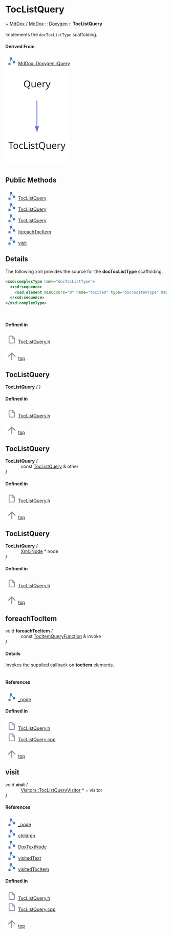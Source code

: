 <a id="toclistquery"></a>
<h1>TocListQuery</h1>
<a id="classmddox_1_1doxygen_1_1toclistquery"></a>
<a href="https://github.com/CharlesCarley/MdDox#~">~</a>
<a href="index.md#index">MdDox</a>
<span class="inline-text">/</span>
<a href="namespaceMdDox.md#mddox">MdDox</a>
<span class="inline-text">::</span>
<a href="namespaceMdDox_1_1Doxygen.md#doxygen">Doxygen</a>
<span class="inline-text">::</span>
<span class="bold-text"><b>TocListQuery</b></span>
<br/>
<br/>
<span class="inline-text">Implements the </span>
<code class="typewriter">docTocListType</code>
<span class="inline-text"> scaffolding. </span>
<br/>
<a id="derived-from"></a>
<h4>Derived From</h4>
<div class="icon-link">
<img src="../images/class.svg"/><a href="classMdDox_1_1Doxygen_1_1Query.md#query">MdDox::Doxygen::Query</a>
</div>
<img src="../images/dot/internal-diagram-75.dot.svg"/><br/>
<a id="public-methods"></a>
<h2>Public Methods</h2>
<span class="icon-list-item"><a href="#toclistquery" class="icon-list-item"><img src="../images/class.svg" class="icon-list-item"/><span class="icon-list-item">TocListQuery</span>
</a>
</span>
<br/>
<span class="icon-list-item"><a href="#toclistquery" class="icon-list-item"><img src="../images/class.svg" class="icon-list-item"/><span class="icon-list-item">TocListQuery</span>
</a>
</span>
<br/>
<span class="icon-list-item"><a href="#toclistquery" class="icon-list-item"><img src="../images/class.svg" class="icon-list-item"/><span class="icon-list-item">TocListQuery</span>
</a>
</span>
<br/>
<span class="icon-list-item"><a href="#foreachtocitem" class="icon-list-item"><img src="../images/class.svg" class="icon-list-item"/><span class="icon-list-item">foreachTocItem</span>
</a>
</span>
<br/>
<span class="icon-list-item"><a href="#visit" class="icon-list-item"><img src="../images/class.svg" class="icon-list-item"/><span class="icon-list-item">visit</span>
</a>
</span>
<br/>
<a id="details"></a>
<h2>Details</h2>
<span class="inline-text">The following xml provides the source for the </span>
<span class="bold-text"><b>docTocListType</b></span>
<span class="inline-text"> scaffolding.</span>

```xml
<xsd:complexType name="docTocListType">
  <xsd:sequence>
    <xsd:element minOccurs="0" name="tocitem" type="docTocItemType" maxOccurs="unbounded"/>
  </xsd:sequence>
</xsd:complexType>
```
<br/>
<a id="defined-in"></a>
<h4>Defined in</h4>
<span class="icon-list-item"><a href="https://github.com/CharlesCarley/MdDox/blob/master/Tools/Doxygen/TocListQuery.h#L62" class="icon-list-item"><img src="../images/file.svg" class="icon-list-item"/><span class="icon-list-item">TocListQuery.h</span>
</a>
</span>
<br/>
<br/>
<span class="icon-list-item"><a href="#toclistquery" class="icon-list-item"><img src="../images/jumpToTop.svg" class="icon-list-item"/><span class="icon-list-item">top</span>
</a>
</span>
<a id="toclistquery"></a>
<h2>TocListQuery</h2>
<span class="bold-text"><b>TocListQuery</b></span>
<span class="italic-text"><i>(</i></span>
<span class="italic-text"><i>)</i></span>
<a id="defined-in"></a>
<h4>Defined in</h4>
<span class="icon-list-item"><a href="https://github.com/CharlesCarley/MdDox/blob/master/Tools/Doxygen/TocListQuery.h#L64" class="icon-list-item"><img src="../images/file.svg" class="icon-list-item"/><span class="icon-list-item">TocListQuery.h</span>
</a>
</span>
<br/>
<br/>
<span class="icon-list-item"><a href="#toclistquery" class="icon-list-item"><img src="../images/jumpToTop.svg" class="icon-list-item"/><span class="icon-list-item">top</span>
</a>
</span>
<br/>
<a id="toclistquery"></a>
<h2>TocListQuery</h2>
<span class="bold-text"><b>TocListQuery</b></span>
<span class="italic-text"><i>(</i></span>
<div class="paragraph">
<span class="paragraph"><img src="../images/horSpace24px.svg"/><span class="inline-text">const </span>
<a href="classMdDox_1_1Doxygen_1_1TocListQuery.md#toclistquery">TocListQuery</a>
<span class="inline-text"> &amp;</span>
<span class="inline-text">other</span>
</span>
</div>
<span class="italic-text"><i>)</i></span>
<a id="defined-in"></a>
<h4>Defined in</h4>
<span class="icon-list-item"><a href="https://github.com/CharlesCarley/MdDox/blob/master/Tools/Doxygen/TocListQuery.h#L65" class="icon-list-item"><img src="../images/file.svg" class="icon-list-item"/><span class="icon-list-item">TocListQuery.h</span>
</a>
</span>
<br/>
<br/>
<span class="icon-list-item"><a href="#toclistquery" class="icon-list-item"><img src="../images/jumpToTop.svg" class="icon-list-item"/><span class="icon-list-item">top</span>
</a>
</span>
<br/>
<a id="toclistquery"></a>
<h2>TocListQuery</h2>
<span class="bold-text"><b>TocListQuery</b></span>
<span class="italic-text"><i>(</i></span>
<div class="paragraph">
<span class="paragraph"><img src="../images/horSpace24px.svg"/><a href="classMdDox_1_1Xml_1_1Node.md#node">Xml::Node</a>
<span class="inline-text"> *</span>
<span class="inline-text">node</span>
</span>
</div>
<span class="italic-text"><i>)</i></span>
<a id="defined-in"></a>
<h4>Defined in</h4>
<span class="icon-list-item"><a href="https://github.com/CharlesCarley/MdDox/blob/master/Tools/Doxygen/TocListQuery.h#L67" class="icon-list-item"><img src="../images/file.svg" class="icon-list-item"/><span class="icon-list-item">TocListQuery.h</span>
</a>
</span>
<br/>
<br/>
<span class="icon-list-item"><a href="#toclistquery" class="icon-list-item"><img src="../images/jumpToTop.svg" class="icon-list-item"/><span class="icon-list-item">top</span>
</a>
</span>
<br/>
<a id="foreachtocitem"></a>
<h2>foreachTocItem</h2>
<span class="inline-text">void</span>
<span class="bold-text"><b>foreachTocItem</b></span>
<span class="italic-text"><i>(</i></span>
<div class="paragraph">
<span class="paragraph"><img src="../images/horSpace24px.svg"/><span class="inline-text">const </span>
<a href="namespaceMdDox_1_1Doxygen.md#tocitemqueryfunction">TocItemQueryFunction</a>
<span class="inline-text"> &amp;</span>
<span class="inline-text">invoke</span>
</span>
</div>
<span class="italic-text"><i>)</i></span>
<a id="details"></a>
<h4>Details</h4>
<span class="inline-text">Invokes the supplied callback on </span>
<span class="bold-text"><b>tocitem</b></span>
<span class="inline-text"> elements. </span>
<br/>
<br/>
<a id="references"></a>
<h4>References</h4>
<div class="paragraph">
<span class="paragraph"><img src="../images/class.svg"/><a href="classMdDox_1_1Doxygen_1_1Query.md#_node">_node</a>
</span>
</div>
<a id="defined-in"></a>
<h4>Defined in</h4>
<span class="icon-list-item"><a href="https://github.com/CharlesCarley/MdDox/blob/master/Tools/Doxygen/TocListQuery.h#L76" class="icon-list-item"><img src="../images/file.svg" class="icon-list-item"/><span class="icon-list-item">TocListQuery.h</span>
</a>
</span>
<br/>
<span class="icon-list-item"><a href="https://github.com/CharlesCarley/MdDox/blob/master/Tools/Doxygen/TocListQuery.cpp#L49" class="icon-list-item"><img src="../images/file.svg" class="icon-list-item"/><span class="icon-list-item">TocListQuery.cpp</span>
</a>
</span>
<br/>
<br/>
<span class="icon-list-item"><a href="#toclistquery" class="icon-list-item"><img src="../images/jumpToTop.svg" class="icon-list-item"/><span class="icon-list-item">top</span>
</a>
</span>
<br/>
<a id="visit"></a>
<h2>visit</h2>
<span class="inline-text">void</span>
<span class="bold-text"><b>visit</b></span>
<span class="italic-text"><i>(</i></span>
<div class="paragraph">
<span class="paragraph"><img src="../images/horSpace24px.svg"/><a href="classMdDox_1_1Doxygen_1_1Visitors_1_1TocListQueryVisitor.md#toclistqueryvisitor">Visitors::TocListQueryVisitor</a>
<span class="inline-text"> *</span>
<span class="inline-text"> = </span>
<span class="inline-text">visitor</span>
</span>
</div>
<span class="italic-text"><i>)</i></span>
<a id="references"></a>
<h4>References</h4>
<div class="paragraph">
<span class="paragraph"><img src="../images/class.svg"/><a href="classMdDox_1_1Doxygen_1_1Query.md#_node">_node</a>
</span>
</div>
<div class="paragraph">
<span class="paragraph"><img src="../images/class.svg"/><a href="classMdDox_1_1Xml_1_1Node.md#children">children</a>
</span>
</div>
<div class="paragraph">
<span class="paragraph"><img src="../images/class.svg"/><a href="namespaceMdDox_1_1Doxygen.md#doxtextnode">DoxTextNode</a>
</span>
</div>
<div class="paragraph">
<span class="paragraph"><img src="../images/class.svg"/><a href="classMdDox_1_1Doxygen_1_1Visitors_1_1TocListQueryVisitor.md#visitedtext">visitedText</a>
</span>
</div>
<div class="paragraph">
<span class="paragraph"><img src="../images/class.svg"/><a href="classMdDox_1_1Doxygen_1_1Visitors_1_1TocListQueryVisitor.md#visitedtocitem">visitedTocItem</a>
</span>
</div>
<a id="defined-in"></a>
<h4>Defined in</h4>
<span class="icon-list-item"><a href="https://github.com/CharlesCarley/MdDox/blob/master/Tools/Doxygen/TocListQuery.h#L72" class="icon-list-item"><img src="../images/file.svg" class="icon-list-item"/><span class="icon-list-item">TocListQuery.h</span>
</a>
</span>
<br/>
<span class="icon-list-item"><a href="https://github.com/CharlesCarley/MdDox/blob/master/Tools/Doxygen/TocListQuery.cpp#L29" class="icon-list-item"><img src="../images/file.svg" class="icon-list-item"/><span class="icon-list-item">TocListQuery.cpp</span>
</a>
</span>
<br/>
<br/>
<span class="icon-list-item"><a href="#toclistquery" class="icon-list-item"><img src="../images/jumpToTop.svg" class="icon-list-item"/><span class="icon-list-item">top</span>
</a>
</span>
<br/>
</div>
</div>
</body>
</html>
